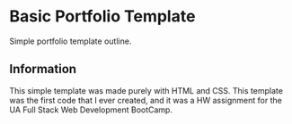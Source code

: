 # Basic Portfolio Template 

Simple portfolio template outline. 

## Information

This simple template was made purely with HTML and CSS. This template was the first code that I ever created, and it was a HW assignment
for the UA Full Stack Web Development BootCamp. 

